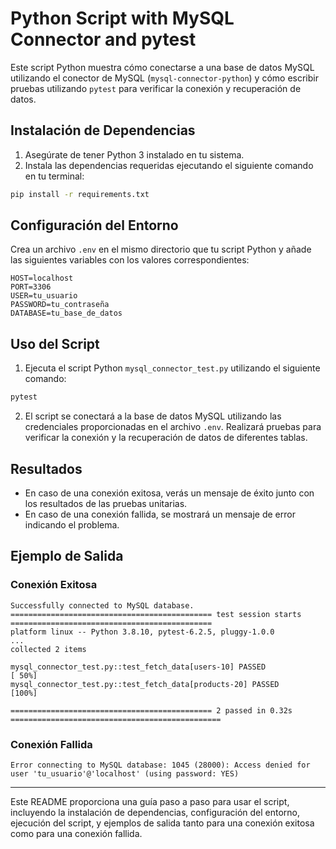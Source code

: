 # Python Script with MySQL Connector and pytest

Este script Python muestra cómo conectarse a una base de datos MySQL utilizando el conector de MySQL (`mysql-connector-python`) y cómo escribir pruebas utilizando `pytest` para verificar la conexión y recuperación de datos.

## Instalación de Dependencias

1. Asegúrate de tener Python 3 instalado en tu sistema.
2. Instala las dependencias requeridas ejecutando el siguiente comando en tu terminal:

```bash
pip install -r requirements.txt
```

## Configuración del Entorno

Crea un archivo `.env` en el mismo directorio que tu script Python y añade las siguientes variables con los valores correspondientes:

```plaintext
HOST=localhost
PORT=3306
USER=tu_usuario
PASSWORD=tu_contraseña
DATABASE=tu_base_de_datos
```

## Uso del Script

1. Ejecuta el script Python `mysql_connector_test.py` utilizando el siguiente comando:

```bash
pytest
```

2. El script se conectará a la base de datos MySQL utilizando las credenciales proporcionadas en el archivo `.env`. Realizará pruebas para verificar la conexión y la recuperación de datos de diferentes tablas.

## Resultados

- En caso de una conexión exitosa, verás un mensaje de éxito junto con los resultados de las pruebas unitarias.
- En caso de una conexión fallida, se mostrará un mensaje de error indicando el problema.

## Ejemplo de Salida

### Conexión Exitosa

```
Successfully connected to MySQL database.
============================================= test session starts =============================================
platform linux -- Python 3.8.10, pytest-6.2.5, pluggy-1.0.0
...
collected 2 items

mysql_connector_test.py::test_fetch_data[users-10] PASSED                                          [ 50%]
mysql_connector_test.py::test_fetch_data[products-20] PASSED                                       [100%]

============================================= 2 passed in 0.32s ===============================================
```

### Conexión Fallida

```
Error connecting to MySQL database: 1045 (28000): Access denied for user 'tu_usuario'@'localhost' (using password: YES)
```

---

Este README proporciona una guía paso a paso para usar el script, incluyendo la instalación de dependencias, configuración del entorno, ejecución del script, y ejemplos de salida tanto para una conexión exitosa como para una conexión fallida.

